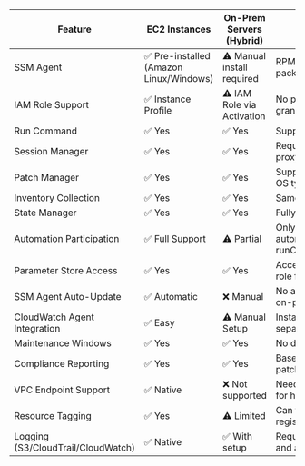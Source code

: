 | Feature                            | EC2 Instances         | On-Prem Servers (Hybrid)      | Notes |
|------------------------------------|------------------------|-------------------------------|-------|
| SSM Agent                          | ✅ Pre-installed (Amazon Linux/Windows) | ⚠️ Manual install required       | RPM, DEB, or MSI packages |
| IAM Role Support                   | ✅ Instance Profile     | ⚠️ IAM Role via Activation      | No per-instance granularity for hybrid |
| Run Command                        | ✅ Yes                 | ✅ Yes                         | Supported equally |
| Session Manager                    | ✅ Yes                 | ✅ Yes                         | Requires internet or proxy for hybrid |
| Patch Manager                      | ✅ Yes                 | ✅ Yes                         | Supported for most OS types |
| Inventory Collection               | ✅ Yes                 | ✅ Yes                         | Same capability |
| State Manager                      | ✅ Yes                 | ✅ Yes                         | Fully supported |
| Automation Participation           | ✅ Full Support        | ⚠️ Partial                     | Only some automation steps like runCommand |
| Parameter Store Access             | ✅ Yes                 | ✅ Yes                         | Access tied to IAM role from activation |
| SSM Agent Auto-Update              | ✅ Automatic           | ❌ Manual                      | No auto-update for on-prem |
| CloudWatch Agent Integration       | ✅ Easy                | ⚠️ Manual Setup                | Install and configure separately |
| Maintenance Windows                | ✅ Yes                 | ✅ Yes                         | No difference |
| Compliance Reporting               | ✅ Yes                 | ✅ Yes                         | Based on patch/inventory/state |
| VPC Endpoint Support               | ✅ Native              | ❌ Not supported               | Needs internet/VPN for hybrid |
| Resource Tagging                   | ✅ Yes                 | ⚠️ Limited                     | Can tag on registration only |
| Logging (S3/CloudTrail/CloudWatch) | ✅ Native              | ✅ With setup                  | Requires IAM role and agent config |

